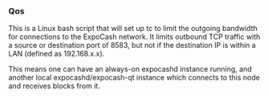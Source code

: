 ### Qos ###

This is a Linux bash script that will set up tc to limit the outgoing bandwidth for connections to the ExpoCash network. It limits outbound TCP traffic with a source or destination port of 8583, but not if the destination IP is within a LAN (defined as 192.168.x.x).

This means one can have an always-on expocashd instance running, and another local expocashd/expocash-qt instance which connects to this node and receives blocks from it.
